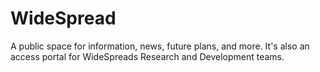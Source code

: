 # WideSpread
A public space for information, news, future plans, and more. It's also an access portal for WideSpreads Research and Development teams.
